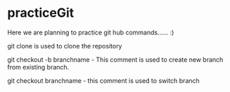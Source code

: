 # practiceGit

Here we are planning to practice git hub commands...... :)

git clone is used to clone the repository

git checkout -b branchname - This comment is used to create new branch from existing branch.

git checkout branchname - this comment is used to switch branch 